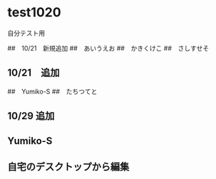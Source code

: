 # test1020
自分テスト用

##　10/21　新規追加
##　あいうえお
##　かきくけこ
##　さしすせそ


## 10/21　追加
##　Yumiko-S
##　たちつてと

## 10/29 追加
## Yumiko-S
## 自宅のデスクトップから編集